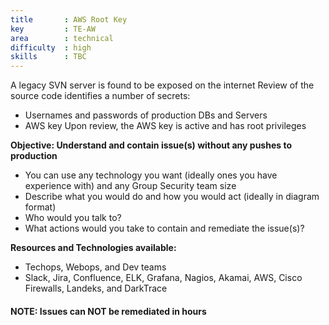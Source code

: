 ```yaml
---
title       : AWS Root Key
key         : TE-AW
area        : technical
difficulty  : high
skills      : TBC
---
```


A legacy SVN server is found to be exposed on the internet Review of the source code identifies a number of secrets:

- Usernames and passwords of production DBs and Servers
- AWS key Upon review, the AWS key is active and has root privileges

**Objective: Understand and contain issue(s) without any pushes to production**

* You can use any technology you want (ideally ones you have experience with) and any Group Security team size
* Describe what you would do and how you would act (ideally in diagram format)
* Who would you talk to?
* What actions would you take to contain and remediate the issue(s)?

**Resources and Technologies available:**

* Techops, Webops, and Dev teams
* Slack, Jira, Confluence, ELK, Grafana, Nagios, Akamai, AWS, Cisco Firewalls, Landeks, and DarkTrace

#### NOTE: Issues can NOT be remediated in hours
